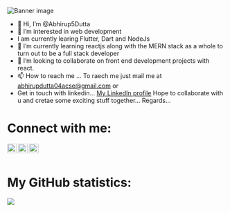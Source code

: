 ![Banner image](https://media.giphy.com/media/zT7GxARBHr7sf7BTj3/giphy.gif)

- 👋 Hi, I’m @Abhirup5Dutta
- 👀 I’m interested in web development
- I am currently learing Flutter, Dart and NodeJs
- 🌱 I’m currently learning reactjs along with the MERN stack as a whole to turn out to be a full stack developer
- 💞️ I’m looking to collaborate on front end development projects with react.
- 📫 How to reach me ... To raech me just mail me at abhirupdutta04acse@gmail.com or 
- Get in touch with linkedin... [My LinkedIn profile](https://www.linkedin.com/in/abhirup-dutta-577417103/)
Hope to collaborate with u and cretae some exciting stuff together... Regards...

# Connect with me:

<a href="https://www.linkedin.com/in/abhirup-dutta-577417103/" rel="nofollow"><img align="left" alt="codeSTACKr | LinkedIn" width="22px" src="https://camo.githubusercontent.com/d659d2bac00c01b42bffbae84bdc121e828b8fecd5b4949ffa2575f5d9e4a371/68747470733a2f2f63646e2e6a7364656c6976722e6e65742f6e706d2f73696d706c652d69636f6e734076332f69636f6e732f6c696e6b6564696e2e737667" data-canonical-src="https://cdn.jsdelivr.net/npm/simple-icons@v3/icons/linkedin.svg" style="max-width:100%;"></a>

<a href="https://twitter.com/Abhirup77291227" rel="nofollow"><img align="left" alt="codeSTACKr | Twitter" width="22px" src="https://camo.githubusercontent.com/395dda360ae28377b7c3247581a88b20573883519c2be833cb64fbb37dcbcc1a/68747470733a2f2f63646e2e6a7364656c6976722e6e65742f6e706d2f73696d706c652d69636f6e734076332f69636f6e732f747769747465722e737667" data-canonical-src="https://cdn.jsdelivr.net/npm/simple-icons@v3/icons/twitter.svg" style="max-width:100%;"></a>

<a href="https://www.instagram.com/dark_phoenix2000/" rel="nofollow"><img align="left" alt="codeSTACKr | Instagram" width="22px" src="https://camo.githubusercontent.com/c80f9763ed06d4ab9fbcc1a74b8b74cd95e4c7f82d3f1f70233994f236a0faeb/68747470733a2f2f63646e2e6a7364656c6976722e6e65742f6e706d2f73696d706c652d69636f6e734076332f69636f6e732f696e7374616772616d2e737667" data-canonical-src="https://cdn.jsdelivr.net/npm/simple-icons@v3/icons/instagram.svg" style="max-width:100%;"></a>

<br>
<br>

# My GitHub statistics:

<img src="https://github-readme-stats.vercel.app/api?username=Abhirup5Dutta&&show_icons=true&title_color=ffffff&icon_color=bb2acf&text_color=daf7dc&bg_color=151515">
